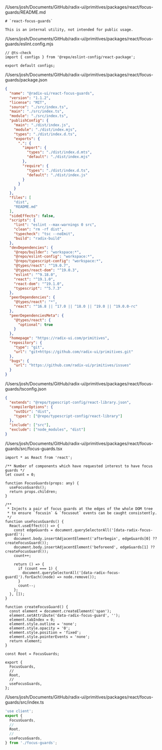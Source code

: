 /Users/josh/Documents/GitHub/radix-ui/primitives/packages/react/focus-guards/README.md
```
# `react-focus-guards`

This is an internal utility, not intended for public usage.

```
/Users/josh/Documents/GitHub/radix-ui/primitives/packages/react/focus-guards/eslint.config.mjs
```
// @ts-check
import { configs } from '@repo/eslint-config/react-package';

export default configs;

```
/Users/josh/Documents/GitHub/radix-ui/primitives/packages/react/focus-guards/package.json
```json
{
  "name": "@radix-ui/react-focus-guards",
  "version": "1.1.2",
  "license": "MIT",
  "source": "./src/index.ts",
  "main": "./src/index.ts",
  "module": "./src/index.ts",
  "publishConfig": {
    "main": "./dist/index.js",
    "module": "./dist/index.mjs",
    "types": "./dist/index.d.ts",
    "exports": {
      ".": {
        "import": {
          "types": "./dist/index.d.mts",
          "default": "./dist/index.mjs"
        },
        "require": {
          "types": "./dist/index.d.ts",
          "default": "./dist/index.js"
        }
      }
    }
  },
  "files": [
    "dist",
    "README.md"
  ],
  "sideEffects": false,
  "scripts": {
    "lint": "eslint --max-warnings 0 src",
    "clean": "rm -rf dist",
    "typecheck": "tsc --noEmit",
    "build": "radix-build"
  },
  "devDependencies": {
    "@repo/builder": "workspace:*",
    "@repo/eslint-config": "workspace:*",
    "@repo/typescript-config": "workspace:*",
    "@types/react": "^19.0.7",
    "@types/react-dom": "^19.0.3",
    "eslint": "^9.18.0",
    "react": "^19.1.0",
    "react-dom": "^19.1.0",
    "typescript": "^5.7.3"
  },
  "peerDependencies": {
    "@types/react": "*",
    "react": "^16.8 || ^17.0 || ^18.0 || ^19.0 || ^19.0.0-rc"
  },
  "peerDependenciesMeta": {
    "@types/react": {
      "optional": true
    }
  },
  "homepage": "https://radix-ui.com/primitives",
  "repository": {
    "type": "git",
    "url": "git+https://github.com/radix-ui/primitives.git"
  },
  "bugs": {
    "url": "https://github.com/radix-ui/primitives/issues"
  }
}

```
/Users/josh/Documents/GitHub/radix-ui/primitives/packages/react/focus-guards/tsconfig.json
```json
{
  "extends": "@repo/typescript-config/react-library.json",
  "compilerOptions": {
    "outDir": "dist",
    "types": ["@repo/typescript-config/react-library"]
  },
  "include": ["src"],
  "exclude": ["node_modules", "dist"]
}

```
/Users/josh/Documents/GitHub/radix-ui/primitives/packages/react/focus-guards/src/focus-guards.tsx
```
import * as React from 'react';

/** Number of components which have requested interest to have focus guards */
let count = 0;

function FocusGuards(props: any) {
  useFocusGuards();
  return props.children;
}

/**
 * Injects a pair of focus guards at the edges of the whole DOM tree
 * to ensure `focusin` & `focusout` events can be caught consistently.
 */
function useFocusGuards() {
  React.useEffect(() => {
    const edgeGuards = document.querySelectorAll('[data-radix-focus-guard]');
    document.body.insertAdjacentElement('afterbegin', edgeGuards[0] ?? createFocusGuard());
    document.body.insertAdjacentElement('beforeend', edgeGuards[1] ?? createFocusGuard());
    count++;

    return () => {
      if (count === 1) {
        document.querySelectorAll('[data-radix-focus-guard]').forEach((node) => node.remove());
      }
      count--;
    };
  }, []);
}

function createFocusGuard() {
  const element = document.createElement('span');
  element.setAttribute('data-radix-focus-guard', '');
  element.tabIndex = 0;
  element.style.outline = 'none';
  element.style.opacity = '0';
  element.style.position = 'fixed';
  element.style.pointerEvents = 'none';
  return element;
}

const Root = FocusGuards;

export {
  FocusGuards,
  //
  Root,
  //
  useFocusGuards,
};

```
/Users/josh/Documents/GitHub/radix-ui/primitives/packages/react/focus-guards/src/index.ts
```typescript
'use client';
export {
  FocusGuards,
  //
  Root,
  //
  useFocusGuards,
} from './focus-guards';

```
